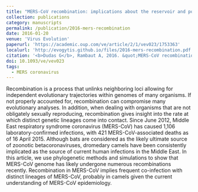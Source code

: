 ```yaml
---
title: "MERS-CoV recombination: implications about the reservoir and potential for adaptation"
collection: publications
category: manuscripts
permalink: /publication/2016-mers-recombination
date: 2016-01-20
venue: 'Virus Evolution'
paperurl: 'https://academic.oup.com/ve/article/2/1/vev023/1753363'
localurl: 'http://evogytis.github.io/files/2016-mers-recombination.pdf'
citation: '<b>Dudas G</b>, Rambaut A, 2016. &quot;MERS-CoV recombination: implications about the reservoir and potential for adaptation&quot;. <i>Virus Evolution</i> 2(1): vev023.'
doi: 10.1093/ve/vev023
tags:
  - MERS coronavirus
---
```



Recombination is a process that unlinks neighboring loci allowing for independent evolutionary trajectories within genomes of many organisms.
If not properly accounted for, recombination can compromise many evolutionary analyses.
In addition, when dealing with organisms that are not obligately sexually reproducing, recombination gives insight into the rate at which distinct genetic lineages come into contact.
Since June 2012, Middle East respiratory syndrome coronavirus (MERS-CoV) has caused 1,106 laboratory-confirmed infections, with 421 MERS-CoV-associated deaths as of 16 April 2015.
Although bats are considered as the likely ultimate source of zoonotic betacoronaviruses, dromedary camels have been consistently implicated as the source of current human infections in the Middle East.
In this article, we use phylogenetic methods and simulations to show that MERS-CoV genome has likely undergone numerous recombinations recently.
Recombination in MERS-CoV implies frequent co-infection with distinct lineages of MERS-CoV, probably in camels given the current understanding of MERS-CoV epidemiology.

